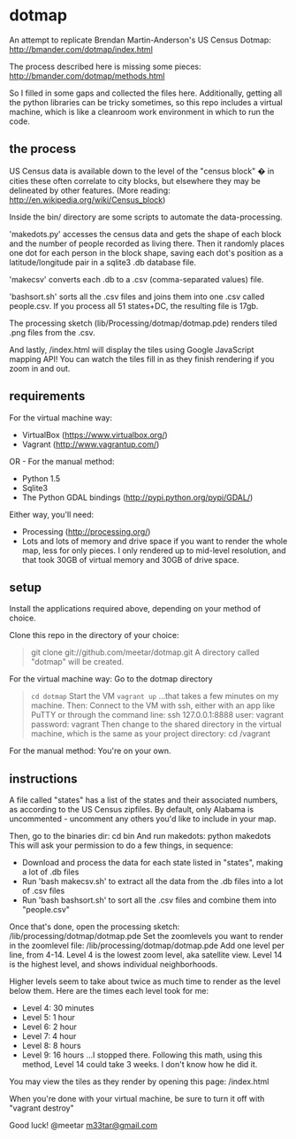 dotmap
=========
An attempt to replicate Brendan Martin-Anderson's US Census Dotmap:
http://bmander.com/dotmap/index.html

The process described here is missing some pieces:
http://bmander.com/dotmap/methods.html

So I filled in some gaps and collected the files here. Additionally, getting all the python libraries can be tricky sometimes, so this repo includes a virtual machine, which is like a cleanroom work environment in which to run the code.

the process
-----------
US Census data is available down to the level of the "census block" � in cities these often correlate to city blocks, but elsewhere they may be delineated by other features. (More reading: http://en.wikipedia.org/wiki/Census_block)

Inside the bin/ directory are some scripts to automate the data-processing.

'makedots.py' accesses the census data and gets the shape of each block and the number of people recorded as living there. Then it randomly places one dot for each person in the block shape, saving each dot's position as a latitude/longitude pair in a sqlite3 .db database file.

'makecsv' converts each .db to a .csv (comma-separated values) file.

'bashsort.sh' sorts all the .csv files and joins them into one .csv called people.csv. If you process all 51 states+DC, the resulting file is 17gb.

The processing sketch (lib/Processing/dotmap/dotmap.pde) renders tiled .png files from the .csv.

And lastly, /index.html will display the tiles using Google JavaScript mapping API! You can watch the tiles fill in as they finish rendering if you zoom in and out.


requirements
------------

For the virtual machine way:
- VirtualBox (https://www.virtualbox.org/)
- Vagrant (http://www.vagrantup.com/)

OR - For the manual method:
- Python 1.5
- Sqlite3
- The Python GDAL bindings (http://pypi.python.org/pypi/GDAL/)

Either way, you'll need:
- Processing (http://processing.org/)
- Lots and lots of memory and drive space if you want to render the whole map, less for only pieces. I only rendered up to mid-level resolution, and that took 30GB of virtual memory and 30GB of drive space.

setup
-----

Install the applications required above, depending on your method of choice.

Clone this repo in the directory of your choice:
> git clone git://github.com/meetar/dotmap.git
A directory called "dotmap" will be created.

For the virtual machine way:
Go to the dotmap directory
>	`cd dotmap`
Start the VM
	`vagrant up`
...that takes a few minutes on my machine. Then:
Connect to the VM with ssh, either with an app like PuTTY or through the command line:
  ssh 127.0.0.1:8888
	user: vagrant
	password: vagrant
Then change to the shared directory in the virtual machine, which is the same as your project directory:
  cd /vagrant

For the manual method:
You're on your own.

instructions
------------
A file called "states" has a list of the states and their associated numbers, as according to the US Census zipfiles. By default, only Alabama is uncommented - uncomment any others you'd like to include in your map.

Then, go to the binaries dir:
    cd bin
And run makedots:
    python makedots
This will ask your permission to do a few things, in sequence:
 - Download and process the data for each state listed in "states", making a lot of .db files
 - Run 'bash makecsv.sh' to extract all the data from the .db files into a lot of .csv files
 - Run 'bash bashsort.sh' to sort all the .csv files and combine them into "people.csv"

Once that's done, open the processing sketch:
	/lib/processing/dotmap/dotmap.pde
Set the zoomlevels you want to render in the zoomlevel file:
	/lib/processing/dotmap/dotmap.pde
Add one level per line, from 4-14. Level 4 is the lowest zoom level, aka satellite view. Level 14 is the highest level, and shows individual neighborhoods.

Higher levels seem to take about twice as much time to render as the level below them. Here are the times each level took for me:
 - Level 4: 30 minutes
 - Level 5: 1 hour
 - Level 6: 2 hour
 - Level 7: 4 hour
 - Level 8: 8 hours
 - Level 9: 16 hours
...I stopped there. Following this math, using this method, Level 14 could take 3 weeks. I don't know how he did it.

You may view the tiles as they render by opening this page:
	/index.html
	
When you're done with your virtual machine, be sure to turn it off with "vagrant destroy"

Good luck!
@meetar
m33tar@gmail.com
